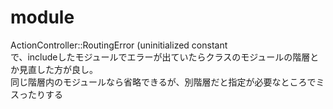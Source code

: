 # module
ActionController::RoutingError (uninitialized constant  
で、includeしたモジュールでエラーが出ていたらクラスのモジュールの階層とか見直した方が良し。  
同じ階層内のモジュールなら省略できるが、別階層だと指定が必要なところでミスったりする
